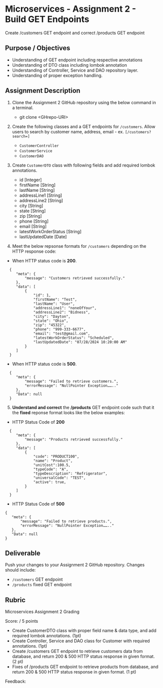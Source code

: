 # Microservices - Assignment 2 - Build GET Endpoints

Create /customers GET endpoint and correct /products GET endpoint

## Purpose / Objectives

- Understanding of GET endpoint including respective annotations  
- Understanding of DTO class including lombok annotation  
- Understanding of Controller, Service and DAO repository layer.  
- Understanding of proper exception handling.

## Assignment Description

1. Clone the Assignment 2 GitHub repository using the below command  in a terminal.  
   * git clone \<GHrepo-URI\> 
2. Create the following classes and a GET endpoints for `/customers`.
   Allow users to search by customer name, address, email - ex. `[/customers?search=]`  
   * `CustomerController`  
   * `CustomerService`  
   * `CustomerDAO`  
4. Create `CustomerDTO` class with following fields and add required lombok annotations.  
   * id [Integer]  
   * firstName [String]  
   * lastName [String]  
   * addressLine1 [String]  
   * addressLine2 [String]
   * city [String]  
   * state [String]  
   * zip [String]  
   * phone [String]  
   * email [String]  
   * latestWorkOrderStatus [String]  
   * lastUpdatedDate [Date]
  
5. Meet the below repsonse formats for `/customers` depending on the HTTP response code:  

- When HTTP status code is **200**.
```
  {  
     "meta": {  
         "message": "Customers retrieved successfully."  
     },  
     "data": [  
         {  
             "id": 1,  
             "firstName": "Test",  
             "lastName": "User",  
             "addressLine1": "noneOfYour",  
             "addressLine2": "Bidness",  
             "city": "Dayton",  
             "state": "Ohio",  
             "zip": "45322",  
             "phone": "999-333-6677",  
             "email": "test@gmail.com",  
             "latestWorkOrderStatus": "Scheduled",  
             "lastUpdatedDate": "07/28/2024 10:20:00 AM"  
         }  
     ]  
  }
```
- When HTTP status code is **500**.
```
  {  
     "meta": {  
         "message": "Failed to retrieve customers.",  
         "errorMessage": "NullPointer Exception…….."  
     },  
     "Data": null  
  }
``` 

5. **Understand and correct** the **/products** GET endpoint code such that it the **fixed** reponse format looks like the below examples:  

- HTTP Status Code of **200**
```
  {  
     "meta": {  
         "message": "Products retrieved successfully."  
     },  
     "data": [  
         {  
             "code": "PRODUCT100",  
             "name": "Product",  
             "unitCost":100.5,  
             "typeCode": "A",  
             "typeDescription": "Refrigerator",  
             "universalCode": "TEST",  
             "active": true,  
         }  
     ]  
  }
```

- HTTP Status Code of **500**
```
{  
   "meta": {  
       "message": "Failed to retrieve products.",  
       "errorMessage": "NullPointer Exception…….."  
   },  
   "Data": null  
}
```

## Deliverable

Push your changes to your Assignment 2 GitHub repository.  Changes should include:
* `/customers` GET endpoint  
* `/products` fixed GET endpoint

## Rubric

Microservices Assignment 2 Grading

Score:  / 5 points

- Create CustomerDTO class with proper field name & data type, and add required lombok annotations. (1pt)  
- Create Controller, Service and DAO class for Customer with required annotations. (1pt)  
- Create /customers GET endpoint to retrieve customers data from database, and return 200 & 500 HTTP status response in given format. (2 pt)  
- Fixes of /products GET endpoint to retrieve products from database, and return 200 & 500 HTTP status response in given format. (1 pt)

Feedback: 

